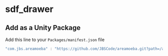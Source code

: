 # sdf_drawer

## Add as a Unity Package
Add this line to your `Packages/manifest.json` file
```js
"com.jbs.areamoeba" : "https://github.com/JBSCode/areamoeba.git?path=/areamoeba_base/Packages/Amoeba#main",
```

